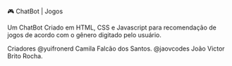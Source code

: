 🎮 ChatBot | Jogos

Um ChatBot Criado em HTML, CSS e Javascript para recomendação de jogos de acordo com o gênero digitado pelo usuário.

Criadores
@yuifronerd Camila Falcão dos Santos.
@jaovcodes João Victor Brito Rocha.

